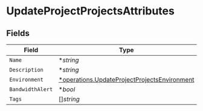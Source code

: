 # UpdateProjectProjectsAttributes


## Fields

| Field                                                                                                       | Type                                                                                                        | Required                                                                                                    | Description                                                                                                 |
| ----------------------------------------------------------------------------------------------------------- | ----------------------------------------------------------------------------------------------------------- | ----------------------------------------------------------------------------------------------------------- | ----------------------------------------------------------------------------------------------------------- |
| `Name`                                                                                                      | **string*                                                                                                   | :heavy_minus_sign:                                                                                          | N/A                                                                                                         |
| `Description`                                                                                               | **string*                                                                                                   | :heavy_minus_sign:                                                                                          | N/A                                                                                                         |
| `Environment`                                                                                               | [*operations.UpdateProjectProjectsEnvironment](../../models/operations/updateprojectprojectsenvironment.md) | :heavy_minus_sign:                                                                                          | N/A                                                                                                         |
| `BandwidthAlert`                                                                                            | **bool*                                                                                                     | :heavy_minus_sign:                                                                                          | N/A                                                                                                         |
| `Tags`                                                                                                      | []*string*                                                                                                  | :heavy_minus_sign:                                                                                          | N/A                                                                                                         |